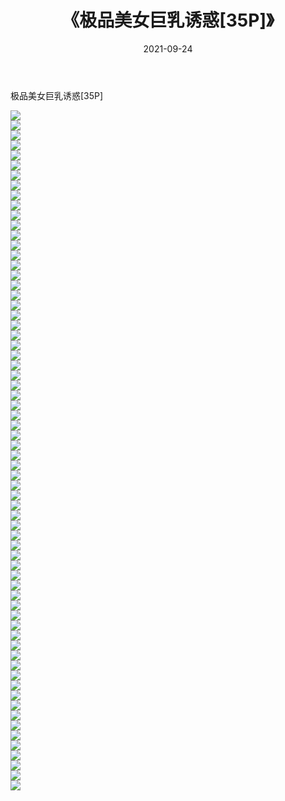﻿---
layout: post
title:  《极品美女巨乳诱惑[35P]》
date:   2021-09-24
img: http://img.660000.xyz/Sharelink/性感/2021/极品美女巨乳诱惑[35P]/000.jpg
categories: [美女, 清纯, 唯美]
---

极品美女巨乳诱惑[35P]

  ![](http://img.660000.xyz/Sharelink/性感/2021/极品美女巨乳诱惑[35P]/001.jpg) <br> ![](http://img.660000.xyz/Sharelink/性感/2021/极品美女巨乳诱惑[35P]/002.jpg) <br> ![](http://img.660000.xyz/Sharelink/性感/2021/极品美女巨乳诱惑[35P]/003.jpg) <br> ![](http://img.660000.xyz/Sharelink/性感/2021/极品美女巨乳诱惑[35P]/004.jpg) <br> ![](http://img.660000.xyz/Sharelink/性感/2021/极品美女巨乳诱惑[35P]/005.jpg) <br> ![](http://img.660000.xyz/Sharelink/性感/2021/极品美女巨乳诱惑[35P]/006.jpg) <br> ![](http://img.660000.xyz/Sharelink/性感/2021/极品美女巨乳诱惑[35P]/007.jpg) <br> ![](http://img.660000.xyz/Sharelink/性感/2021/极品美女巨乳诱惑[35P]/008.jpg) <br> ![](http://img.660000.xyz/Sharelink/性感/2021/极品美女巨乳诱惑[35P]/009.jpg) <br> ![](http://img.660000.xyz/Sharelink/性感/2021/极品美女巨乳诱惑[35P]/010.jpg) <br> ![](http://img.660000.xyz/Sharelink/性感/2021/极品美女巨乳诱惑[35P]/011.jpg) <br> ![](http://img.660000.xyz/Sharelink/性感/2021/极品美女巨乳诱惑[35P]/012.jpg) <br> ![](http://img.660000.xyz/Sharelink/性感/2021/极品美女巨乳诱惑[35P]/013.jpg) <br> ![](http://img.660000.xyz/Sharelink/性感/2021/极品美女巨乳诱惑[35P]/014.jpg) <br> ![](http://img.660000.xyz/Sharelink/性感/2021/极品美女巨乳诱惑[35P]/015.jpg) <br> ![](http://img.660000.xyz/Sharelink/性感/2021/极品美女巨乳诱惑[35P]/016.jpg) <br> ![](http://img.660000.xyz/Sharelink/性感/2021/极品美女巨乳诱惑[35P]/017.jpg) <br> ![](http://img.660000.xyz/Sharelink/性感/2021/极品美女巨乳诱惑[35P]/018.jpg) <br> ![](http://img.660000.xyz/Sharelink/性感/2021/极品美女巨乳诱惑[35P]/019.jpg) <br> ![](http://img.660000.xyz/Sharelink/性感/2021/极品美女巨乳诱惑[35P]/020.jpg) <br> ![](http://img.660000.xyz/Sharelink/性感/2021/极品美女巨乳诱惑[35P]/021.jpg) <br> ![](http://img.660000.xyz/Sharelink/性感/2021/极品美女巨乳诱惑[35P]/022.jpg) <br> ![](http://img.660000.xyz/Sharelink/性感/2021/极品美女巨乳诱惑[35P]/023.jpg) <br> ![](http://img.660000.xyz/Sharelink/性感/2021/极品美女巨乳诱惑[35P]/024.jpg) <br> ![](http://img.660000.xyz/Sharelink/性感/2021/极品美女巨乳诱惑[35P]/025.jpg) <br> ![](http://img.660000.xyz/Sharelink/性感/2021/极品美女巨乳诱惑[35P]/026.jpg) <br> ![](http://img.660000.xyz/Sharelink/性感/2021/极品美女巨乳诱惑[35P]/027.jpg) <br> ![](http://img.660000.xyz/Sharelink/性感/2021/极品美女巨乳诱惑[35P]/028.jpg) <br> ![](http://img.660000.xyz/Sharelink/性感/2021/极品美女巨乳诱惑[35P]/029.jpg) <br> ![](http://img.660000.xyz/Sharelink/性感/2021/极品美女巨乳诱惑[35P]/030.jpg) <br> ![](http://img.660000.xyz/Sharelink/性感/2021/极品美女巨乳诱惑[35P]/031.jpg) <br> ![](http://img.660000.xyz/Sharelink/性感/2021/极品美女巨乳诱惑[35P]/032.jpg) <br> ![](http://img.660000.xyz/Sharelink/性感/2021/极品美女巨乳诱惑[35P]/033.jpg) <br> ![](http://img.660000.xyz/Sharelink/性感/2021/极品美女巨乳诱惑[35P]/034.jpg) <br> ![](http://img.660000.xyz/Sharelink/性感/2021/极品美女巨乳诱惑[35P]/035.jpg) <br> ![](http://img.660000.xyz/Sharelink/性感/2021/极品美女巨乳诱惑[35P]/036.jpg) <br> ![](http://img.660000.xyz/Sharelink/性感/2021/极品美女巨乳诱惑[35P]/037.jpg) <br> ![](http://img.660000.xyz/Sharelink/性感/2021/极品美女巨乳诱惑[35P]/038.jpg) <br> ![](http://img.660000.xyz/Sharelink/性感/2021/极品美女巨乳诱惑[35P]/039.jpg) <br> ![](http://img.660000.xyz/Sharelink/性感/2021/极品美女巨乳诱惑[35P]/040.jpg) <br> ![](http://img.660000.xyz/Sharelink/性感/2021/极品美女巨乳诱惑[35P]/041.jpg) <br> ![](http://img.660000.xyz/Sharelink/性感/2021/极品美女巨乳诱惑[35P]/042.jpg) <br> ![](http://img.660000.xyz/Sharelink/性感/2021/极品美女巨乳诱惑[35P]/043.jpg) <br> ![](http://img.660000.xyz/Sharelink/性感/2021/极品美女巨乳诱惑[35P]/044.jpg) <br> ![](http://img.660000.xyz/Sharelink/性感/2021/极品美女巨乳诱惑[35P]/045.jpg) <br> ![](http://img.660000.xyz/Sharelink/性感/2021/极品美女巨乳诱惑[35P]/046.jpg) <br> ![](http://img.660000.xyz/Sharelink/性感/2021/极品美女巨乳诱惑[35P]/047.jpg) <br> ![](http://img.660000.xyz/Sharelink/性感/2021/极品美女巨乳诱惑[35P]/048.jpg) <br> ![](http://img.660000.xyz/Sharelink/性感/2021/极品美女巨乳诱惑[35P]/049.jpg) <br> ![](http://img.660000.xyz/Sharelink/性感/2021/极品美女巨乳诱惑[35P]/050.jpg) <br> ![](http://img.660000.xyz/Sharelink/性感/2021/极品美女巨乳诱惑[35P]/051.jpg) <br> ![](http://img.660000.xyz/Sharelink/性感/2021/极品美女巨乳诱惑[35P]/052.jpg) <br> ![](http://img.660000.xyz/Sharelink/性感/2021/极品美女巨乳诱惑[35P]/053.jpg) <br> ![](http://img.660000.xyz/Sharelink/性感/2021/极品美女巨乳诱惑[35P]/054.jpg) <br> ![](http://img.660000.xyz/Sharelink/性感/2021/极品美女巨乳诱惑[35P]/055.jpg) <br> ![](http://img.660000.xyz/Sharelink/性感/2021/极品美女巨乳诱惑[35P]/056.jpg) <br> ![](http://img.660000.xyz/Sharelink/性感/2021/极品美女巨乳诱惑[35P]/057.jpg) <br> ![](http://img.660000.xyz/Sharelink/性感/2021/极品美女巨乳诱惑[35P]/058.jpg) <br> ![](http://img.660000.xyz/Sharelink/性感/2021/极品美女巨乳诱惑[35P]/059.jpg) <br> ![](http://img.660000.xyz/Sharelink/性感/2021/极品美女巨乳诱惑[35P]/060.jpg) <br> ![](http://img.660000.xyz/Sharelink/性感/2021/极品美女巨乳诱惑[35P]/061.jpg) <br> ![](http://img.660000.xyz/Sharelink/性感/2021/极品美女巨乳诱惑[35P]/062.jpg) <br> ![](http://img.660000.xyz/Sharelink/性感/2021/极品美女巨乳诱惑[35P]/063.jpg) <br> ![](http://img.660000.xyz/Sharelink/性感/2021/极品美女巨乳诱惑[35P]/064.jpg) <br> ![](http://img.660000.xyz/Sharelink/性感/2021/极品美女巨乳诱惑[35P]/065.jpg) <br> ![](http://img.660000.xyz/Sharelink/性感/2021/极品美女巨乳诱惑[35P]/066.jpg) <br> ![](http://img.660000.xyz/Sharelink/性感/2021/极品美女巨乳诱惑[35P]/067.jpg) <br> ![](http://img.660000.xyz/Sharelink/性感/2021/极品美女巨乳诱惑[35P]/068.jpg) <br>